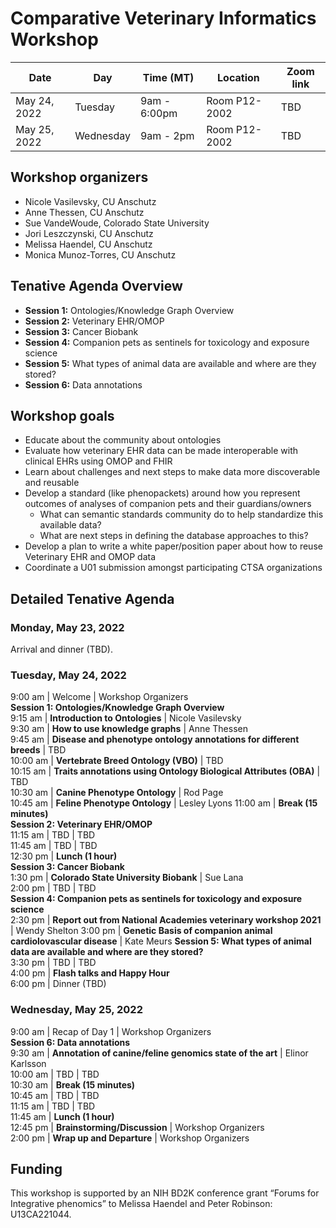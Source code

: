 # Comparative Veterinary Informatics Workshop

Date | Day | Time (MT) | Location | Zoom link
-- | -- | -- | -- | --
May 24, 2022 | Tuesday | 9am - 6:00pm | Room P12-2002 | TBD
May 25, 2022 | Wednesday | 9am - 2pm | Room P12-2002 | TBD

## Workshop organizers
- Nicole Vasilevsky, CU Anschutz
- Anne Thessen, CU Anschutz
- Sue VandeWoude, Colorado State University
- Jori Leszczynski, CU Anschutz
- Melissa Haendel, CU Anschutz
- Monica Munoz-Torres, CU Anschutz

## Tenative Agenda Overview
- **Session 1:** Ontologies/Knowledge Graph Overview
- **Session 2:** Veterinary EHR/OMOP
- **Session 3:** Cancer Biobank
- **Session 4:** Companion pets as sentinels for toxicology and exposure science 
- **Session 5:** What types of animal data are available and where are they stored?
- **Session 6:** Data annotations   

## Workshop goals
- Educate about the community about ontologies
- Evaluate how veterinary EHR data can be made interoperable with clinical EHRs using OMOP and FHIR			
- Learn about challenges and next steps to make data more discoverable and reusable
- Develop a standard (like phenopackets) around how you represent outcomes of analyses of companion pets and their guardians/owners
  - What can semantic standards community do to help standardize this available data?
  - What are next steps in defining the database approaches to this?
- Develop a plan to write a white paper/position paper about how to reuse Veterinary EHR and OMOP data
- Coordinate a U01 submission amongst participating CTSA organizations
  
## Detailed Tenative Agenda

### Monday, May 23, 2022

Arrival and dinner (TBD).

### Tuesday, May 24, 2022

9:00 am | Welcome | Workshop Organizers  
**Session 1: Ontologies/Knowledge Graph Overview**  
9:15 am | **Introduction to Ontologies** | Nicole Vasilevsky   
9:30 am | **How to use knowledge graphs** | Anne Thessen  
9:45 am | **Disease and phenotype ontology annotations for different breeds**  | TBD  
10:00 am | **Vertebrate Breed Ontology (VBO)** | TBD  
10:15 am | **Traits annotations using Ontology Biological Attributes (OBA)** | TBD  
10:30 am | **Canine Phenotype Ontology** | Rod Page      
10:45 am | **Feline Phenotype Ontology** | Lesley Lyons 
11:00 am |  **Break (15 minutes)**  
**Session 2: Veterinary EHR/OMOP**  
11:15 am | TBD | TBD  
11:45 am | TBD | TBD  
12:30 pm | **Lunch (1 hour)**  
**Session 3: Cancer Biobank**    
1:30 pm | **Colorado State University Biobank** | Sue Lana    
2:00 pm | TBD | TBD  
**Session 4: Companion pets as sentinels for toxicology and exposure science**  
2:30 pm | **Report out from National Academies veterinary workshop 2021** | Wendy Shelton
3:00 pm | **Genetic Basis of companion animal cardiolovascular disease** | Kate Meurs
**Session 5: What types of animal data are available and where are they stored?**  
3:30 pm | TBD | TBD  
4:00 pm | **Flash talks and Happy Hour**  
6:00 pm | Dinner (TBD)  

### Wednesday, May 25, 2022
9:00 am | Recap of Day 1 | Workshop Organizers  
**Session 6: Data annotations**  
9:30 am | **Annotation of canine/feline genomics state of the art** | Elinor Karlsson     
10:00 am | TBD | TBD  
10:30 am | **Break (15 minutes)**  
10:45 am | TBD | TBD  
11:15 am | TBD | TBD  
11:45 am | **Lunch (1 hour)**  
12:45 pm | **Brainstorming/Discussion** | Workshop Organizers  
2:00 pm | **Wrap up and Departure** | Workshop Organizers  

## Funding
This workshop is supported by an NIH BD2K conference grant “Forums for Integrative phenomics” to Melissa Haendel and Peter Robinson: U13CA221044.
